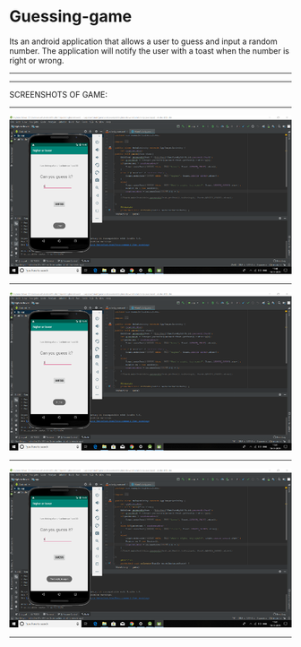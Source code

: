 # Guessing-game
Its an android application that allows a user to guess and input a random number.
The application will notify the user with a toast when the number is right or wrong. 
******************************************************************************************************************************************
**************************************************************************************************************************************************************************************************************************************************************************************
SCREENSHOTS OF GAME:
*******************************************************************************************************************************************
![](Screenshots2/Screenshot%20(27).png)
*******************************************************************************************************************************************
![](Screenshots2/Screenshot%20(28).png)
*******************************************************************************************************************************************
![](Screenshots2/Screenshot%20(29).png)
******************************************************************************************************************************************
